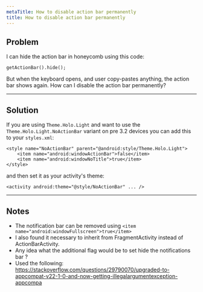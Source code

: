 ```yaml
---
metaTitle: How to disable action bar permanently
title: How to disable action bar permanently
---
```


## Problem

I can hide the action bar in honeycomb using this code:



```
getActionBar().hide();

```

But when the keyboard opens, and user copy-pastes anything, the action bar shows again.
How can I disable the action bar permanently?



---

## Solution

If you are using `Theme.Holo.Light` and want to use the `Theme.Holo.Light.NoActionBar` variant on pre 3.2 devices you can add this to your `styles.xml`:



```
<style name="NoActionBar" parent="@android:style/Theme.Holo.Light">
    <item name="android:windowActionBar">false</item>
    <item name="android:windowNoTitle">true</item>
</style> 

```

and then set it as your activity's theme:



```
<activity android:theme="@style/NoActionBar" ... />

```


---

## Notes

-  The notification bar can be removed using `<item name="android:windowFullscreen">true</item>`
- I also found it necessary to inherit from FragmentActivity instead of ActionBarActivity.
- Any idea what the additional flag would be to set hide the notifications bar ?
- Used the following: https://stackoverflow.com/questions/29790070/upgraded-to-appcompat-v22-1-0-and-now-getting-illegalargumentexception-appcompa
